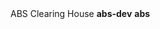 <tr>
    <td>ABS Clearing House</td>
    <td><strong>abs-dev</strong></td>
    <td><strong>abs</strong></td>
</tr>